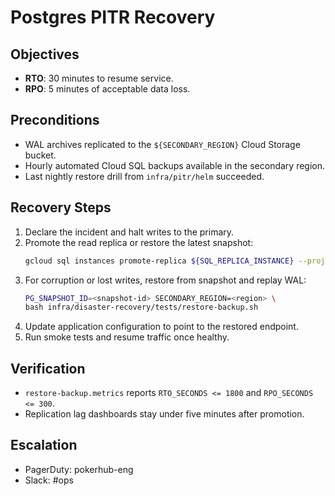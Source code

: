 # Postgres PITR Recovery

## Objectives
- **RTO**: 30 minutes to resume service.
- **RPO**: 5 minutes of acceptable data loss.

## Preconditions
- WAL archives replicated to the `${SECONDARY_REGION}` Cloud Storage bucket.
- Hourly automated Cloud SQL backups available in the secondary region.
- Last nightly restore drill from `infra/pitr/helm` succeeded.

## Recovery Steps
1. Declare the incident and halt writes to the primary.
2. Promote the read replica or restore the latest snapshot:
   ```bash
   gcloud sql instances promote-replica ${SQL_REPLICA_INSTANCE} --project ${PROJECT_ID}
   ```
3. For corruption or lost writes, restore from snapshot and replay WAL:
   ```bash
   PG_SNAPSHOT_ID=<snapshot-id> SECONDARY_REGION=<region> \
   bash infra/disaster-recovery/tests/restore-backup.sh
   ```
4. Update application configuration to point to the restored endpoint.
5. Run smoke tests and resume traffic once healthy.

## Verification
- `restore-backup.metrics` reports `RTO_SECONDS <= 1800` and `RPO_SECONDS <= 300`.
- Replication lag dashboards stay under five minutes after promotion.

## Escalation
- PagerDuty: pokerhub-eng
- Slack: #ops
